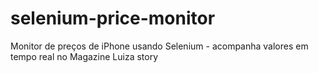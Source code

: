 # selenium-price-monitor
Monitor de preços de iPhone usando Selenium - acompanha valores em tempo real no Magazine Luiza story
